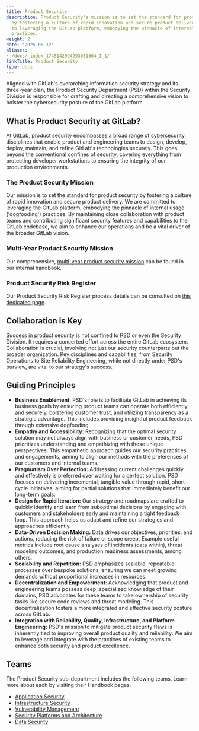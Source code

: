 ```yaml
---
title: Product Security
description: Product Security's mission is to set the standard for product security
  by fostering a culture of rapid innovation and secure product delivery. We are committed
  to leveraging the GitLab platform, embodying the pinnacle of internal usage ('dogfooding')
  practices.
weight: 2
date: '2025-06-12'
aliases:
- /docs/_index_1748142994993051364_1_1/
linkTitle: Product Security
type: docs
---
```


Aligned with GitLab's overarching information security strategy and its three-year plan, the Product Security Department (PSD) within the Security Division is responsible for crafting and directing a comprehensive vision to bolster the cybersecurity posture of the GitLab platform.

## What is Product Security at GitLab?

At GitLab, product security encompasses a broad range of cybersecurity disciplines that enable product and engineering teams to design, develop, deploy, maintain, and refine GitLab's technologies securely. This goes beyond the conventional confines of security, covering everything from protecting developer workstations to ensuring the integrity of our production environments.

### The Product Security Mission

Our mission is to set the standard for product security by fostering a culture of rapid innovation and secure product delivery. We are committed to leveraging the GitLab platform, embodying the pinnacle of internal usage ('dogfooding') practices. By maintaining close collaboration with product teams and contributing significant security features and capabilities to the GitLab codebase, we aim to enhance our operations and be a vital driver of the broader GitLab vision.

### Multi-Year Product Security Mission

Our comprehensive, [multi-year product security mission](https://internal.gitlab.com/handbook/security/product_security/product_security_strategy/) can be found in our internal handbook.

### Product Security Risk Register

Our Product Security Risk Register process details can be consulted on [this dedicated page](/handbook/security/product-security/security-platforms-architecture/risk-register/).

## Collaboration is Key

Success in product security is not confined to PSD or even the Security Division. It requires a concerted effort across the entire GitLab ecosystem. Collaboration is crucial, involving not just our security counterparts but the broader organization. Key disciplines and capabilities, from Security Operations to Site Reliability Engineering, while not directly under PSD's purview, are vital to our strategy's success.

## Guiding Principles

- **Business Enablement**: PSD's role is to facilitate GitLab in achieving its business goals by ensuring product teams can operate both efficiently and securely, bolstering customer trust, and utilizing transparency as a strategic advantage. This includes providing insightful product feedback through extensive dogfooding.
- **Empathy and Accessibility:** Recognizing that the optimal security solution may not always align with business or customer needs, PSD prioritizes understanding and empathizing with these unique perspectives. This empathetic approach guides our security practices and engagements, aiming to align our methods with the preferences of our customers and internal teams.
- **Pragmatism Over Perfection:** Addressing current challenges quickly and effectively is preferred over waiting for a perfect solution. PSD focuses on delivering incremental, tangible value through rapid, short-cycle initiatives, aiming for partial solutions that immediately benefit our long-term goals.
- **Design for Rapid Iteration:** Our strategy and roadmaps are crafted to quickly identify and learn from suboptimal decisions by engaging with customers and stakeholders early and maintaining a tight feedback loop. This approach helps us adapt and refine our strategies and approaches efficiently.
- **Data-Driven Decision Making:** Data drives our objectives, priorities, and actions, reducing the risk of failure or scope creep. Example useful metrics include root cause analyses of incidents (data within), threat modeling outcomes, and production readiness assessments, among others.
- **Scalability and Repetition:** PSD emphasizes scalable, repeatable processes over bespoke solutions, ensuring we can meet growing demands without proportional increases in resources.
- **Decentralization and Empowerment**: Acknowledging that product and engineering teams possess deep, specialized knowledge of their domains, PSD advocates for these teams to take ownership of security tasks like secure code reviews and threat modeling. This decentralization fosters a more integrated and effective security posture across GitLab.
- **Integration with Reliability, Quality, Infrastructure, and Platform Engineering:** PSD's mission to mitigate product security flaws is inherently tied to improving overall product quality and reliability. We aim to leverage and integrate with the practices of existing teams to enhance both security and product excellence.

## Teams

The Product Security sub-department includes the following teams. Learn more about each by visiting their Handbook pages.

- [Application Security](application-security/)
- [Infrastructure Security](infrastructure-security/)
- [Vulnerability Management](vulnerability-management/)
- [Security Platforms and Architecture](security-platforms-architecture)
- [Data Security](data-security/)
